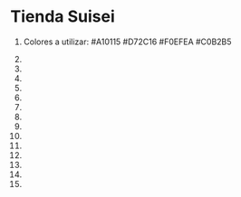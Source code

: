 # Tienda Suisei

1. Colores a utilizar: #A10115 #D72C16 #F0EFEA #C0B2B5

2.

3.

4.

5.

6.

7.

8.

9.

10.

11.

12.

13.

14.

15.
